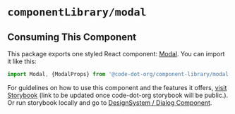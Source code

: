 # `componentLibrary/modal`

## Consuming This Component

This package exports one styled React component: [Modal](Modal.tsx).
You can import it like this:

```javascript
import Modal, {ModalProps} from '@code-dot-org/component-library/modal';
```

For guidelines on how to use this component and the features it
offers, [visit Storybook](https://code-dot-org.github.io/dsco_)
(link to be updated once code-dot-org storybook will be public.).
Or run storybook locally and go
to [DesignSystem / Dialog Component](http://localhost:9001/?path=/docs/designsystem-wip-modal--docs).
